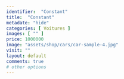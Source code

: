 ```yaml
---
identifier:  "Constant"
title:  "Constant"
metadate: "hide"
categories: [ Voitures ]
images: [ "" ]
price: 1000000
image: "assets/shop/cars/car-sample-4.jpg"
visit: ""
layout: default
comments: true
# other options
---
```


